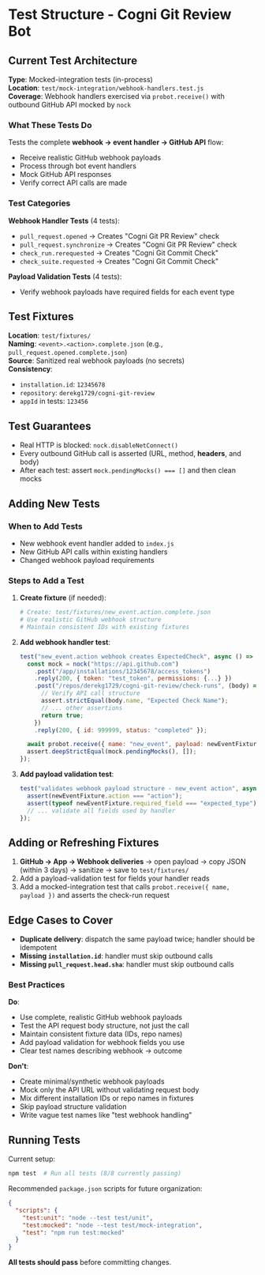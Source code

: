 # Test Structure - Cogni Git Review Bot

## Current Test Architecture

**Type**: Mocked-integration tests (in-process)  
**Location**: `test/mock-integration/webhook-handlers.test.js`  
**Coverage**: Webhook handlers exercised via `probot.receive()` with outbound GitHub API mocked by `nock`

### What These Tests Do

Tests the complete **webhook → event handler → GitHub API** flow:
- Receive realistic GitHub webhook payloads
- Process through bot event handlers  
- Mock GitHub API responses
- Verify correct API calls are made

### Test Categories

**Webhook Handler Tests** (4 tests):
- `pull_request.opened` → Creates "Cogni Git PR Review" check
- `pull_request.synchronize` → Creates "Cogni Git PR Review" check  
- `check_run.rerequested` → Creates "Cogni Git Commit Check"
- `check_suite.requested` → Creates "Cogni Git Commit Check"

**Payload Validation Tests** (4 tests):
- Verify webhook payloads have required fields for each event type

## Test Fixtures

**Location**: `test/fixtures/`  
**Naming**: `<event>.<action>.complete.json` (e.g., `pull_request.opened.complete.json`)  
**Source**: Sanitized real webhook payloads (no secrets)  
**Consistency**:
- `installation.id`: `12345678`
- `repository`: `derekg1729/cogni-git-review`
- `appId` in tests: `123456`

## Test Guarantees

- Real HTTP is blocked: `nock.disableNetConnect()`
- Every outbound GitHub call is asserted (URL, method, **headers**, and body)
- After each test: assert `mock.pendingMocks() === []` and then clean mocks

## Adding New Tests

### When to Add Tests
- New webhook event handler added to `index.js`
- New GitHub API calls within existing handlers
- Changed webhook payload requirements

### Steps to Add a Test

1. **Create fixture** (if needed):
   ```bash
   # Create: test/fixtures/new_event.action.complete.json
   # Use realistic GitHub webhook structure
   # Maintain consistent IDs with existing fixtures
   ```

2. **Add webhook handler test**:
   ```javascript
   test("new_event.action webhook creates ExpectedCheck", async () => {
     const mock = nock("https://api.github.com")
       .post("/app/installations/12345678/access_tokens")
       .reply(200, { token: "test_token", permissions: {...} })
       .post("/repos/derekg1729/cogni-git-review/check-runs", (body) => {
         // Verify API call structure
         assert.strictEqual(body.name, "Expected Check Name");
         // ... other assertions
         return true;
       })
       .reply(200, { id: 999999, status: "completed" });

     await probot.receive({ name: "new_event", payload: newEventFixture });
     assert.deepStrictEqual(mock.pendingMocks(), []);
   });
   ```

3. **Add payload validation test**:
   ```javascript
   test("validates webhook payload structure - new_event action", async () => {
     assert(newEventFixture.action === "action");
     assert(typeof newEventFixture.required_field === "expected_type");
     // ... validate all fields used by handler
   });
   ```

## Adding or Refreshing Fixtures

1. **GitHub → App → Webhook deliveries** → open payload → copy JSON (within 3 days) → sanitize → save to `test/fixtures/`
2. Add a payload-validation test for fields your handler reads
3. Add a mocked-integration test that calls `probot.receive({ name, payload })` and asserts the check-run request

## Edge Cases to Cover

- **Duplicate delivery**: dispatch the same payload twice; handler should be idempotent
- **Missing `installation.id`**: handler must skip outbound calls
- **Missing `pull_request.head.sha`**: handler must skip outbound calls

### Best Practices

**Do**:
- Use complete, realistic GitHub webhook payloads
- Test the API request body structure, not just the call
- Maintain consistent fixture data (IDs, repo names)
- Add payload validation for webhook fields you use
- Clear test names describing webhook → outcome

**Don't**:
- Create minimal/synthetic webhook payloads  
- Mock only the API URL without validating request body
- Mix different installation IDs or repo names in fixtures
- Skip payload structure validation
- Write vague test names like "test webhook handling"

## Running Tests

Current setup:
```bash
npm test  # Run all tests (8/8 currently passing)
```

Recommended `package.json` scripts for future organization:
```json
{
  "scripts": {
    "test:unit": "node --test test/unit",
    "test:mocked": "node --test test/mock-integration",
    "test": "npm run test:mocked"
  }
}
```

**All tests should pass** before committing changes.